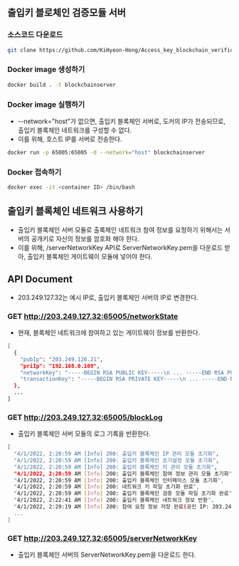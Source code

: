 ## 출입키 블로체인 검증모듈 서버

### 소스코드 다운로드

```bash
git clone https://github.com/KiHyeon-Hong/Access_key_blockchain_verification_server_docker_test.git
```

### Docker image 생성하기

```bash
docker build . -t blockchainserver
```

### Docker image 실행하기

- --network="host"가 없으면, 출입키 블록체인 서버로, 도커의 IP가 전송되므로, 출입키 블록체인 네트워크를 구성할 수 없다.
- 이를 위해, 호스트 IP를 서버로 전송한다.

```bash
docker run -p 65005:65005 -d --network="host" blockchainserver
```

### Docker 접속하기

```bash
docker exec -it <container ID> /bin/bash
```

## 출입키 블록체인 네트워크 사용하기

- 출입키 블록체인 서버 모듈로 출록체인 네트워크 참여 정보를 요청하기 위해서는 서버의 공개키로 자신의 정보를 암호화 해야 한다.
- 이를 위해, /serverNetworkKey API로 ServerNetworkKey.pem을 다운로드 받아, 출입키 블록체인 게이트웨이 모듈에 넣어야 한다.

## API Document

- 203.249.127.32는 예시 IP로, 출입키 블록체인 서버의 IP로 변경한다.

### GET http://203.249.127.32:65005/networkState

- 현재, 블록체인 네트워크에 참여하고 있는 게이트웨이 정보를 반환한다.

```bash
[
  {
    "pubIp": "203.249.126.21",
    "priIp": "192.168.0.109",
    "networkKey": "-----BEGIN RSA PUBLIC KEY-----\n ... -----END RSA PUBLIC KEY-----\n",
    "transactionKey": "-----BEGIN RSA PRIVATE KEY-----\n ... -----END RSA PRIVATE KEY-----\n"
  },
  ...
]
```

### GET http://203.249.127.32:65005/blockLog

- 출입키 블록체인 서버 모듈의 로그 기록을 반환한다.

```bash
[
  "4/1/2022, 2:20:59 AM [Info] 200: 출입키 블록체인 IP 관리 모듈 초기화",
  "4/1/2022, 2:20:59 AM [Info] 200: 출입키 블록체인 초기설정 모듈 초기화",
  "4/1/2022, 2:20:59 AM [Info] 200: 출입키 블록체인 키 관리 모듈 초기화",
  "4/1/2022, 2:20:59 AM [Info] 200: 출입키 블록체인 참여 정보 관리 모듈 초기화",
  "4/1/2022, 2:20:59 AM [Info] 200: 출입키 블록체인 인터페이스 모듈 초기화",
  "4/1/2022, 2:20:59 AM [Info] 200: 네트워크 키 파일 초기화 완료",
  "4/1/2022, 2:20:59 AM [Info] 200: 출입키 블록체인 검증 모듈 파일 초기화 완료",
  "4/1/2022, 2:22:41 AM [Info] 200: 출입키 블록체인 네트워크 정보 반환",
  "4/1/2022, 2:29:19 AM [Info] 200: 참여 요청 정보 저장 완료(공인 IP: 203.249.126.21, 사설 IP: 192.168.0.109)",
  ...
]
```

### GET http://203.249.127.32:65005/serverNetworkKey

- 출입키 블록체인 서버의 ServerNetworkKey.pem을 다운로드 한다.
